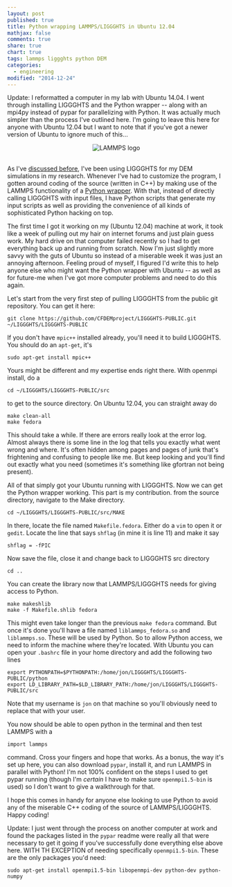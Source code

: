```yaml
---
layout: post
published: true
title: Python wrapping LAMMPS/LIGGGHTS in Ubuntu 12.04
mathjax: false
comments: true
share: true
chart: true
tags: lammps liggghts python DEM
categories: 
  - engineering
modified: "2014-12-24"
---
```


Update: I reformatted a computer in my lab with Ubuntu 14.04. I went through installing LIGGGHTS and the Python wrapper -- along with an mpi4py instead of pypar for parallelizing with Python. It was actually much simpler than the process I've outlined here. I'm going to leave this here for anyone with Ubuntu 12.04 but I want to note that if you've got a newer version of Ubuntu to ignore much of this...

<div id="wrapper" style="width:100%; text-align:center">
    <img src="http://lammps.sandia.gov/movies/logo.gif" alt="LAMMPS logo" />
</div>
<br />

As I've [discussed before](http://jon.vanlew.net/tag/liggghts.html), I've been using LIGGGHTS for my DEM simulations in my research. Whenever I've had to customize the program, I gotten around coding of the source (written in C++) by making use of the LAMMPS functionality of a [Python wrapper](http://lammps.sandia.gov/doc/Section_python.html). With that, instead of directly calling LIGGGHTS with input files, I have Python scripts that generate my input scripts as well as providing the convenience of all kinds of sophisticated Python hacking on top.

The first time I got it working on my (Ubuntu 12.04) machine at work, it took like a week of pulling out my hair on internet forums and just plain guess work. My hard drive on that computer failed recently so I had to get everything back up and running from scratch. Now I'm just slightly more savvy with the guts of Ubuntu so instead of a miserable week it was just an annoying afternoon. Feeling proud of myself, I figured I'd write this to help anyone else who might want the Python wrapper with Ubuntu -- as well as for future-me when I've got more computer problems and need to do this again.

Let's start from the very first step of pulling LIGGGHTS from the public git repository. You can get it here:

```console
git clone https://github.com/CFDEMproject/LIGGGHTS-PUBLIC.git ~/LIGGGHTS/LIGGGHTS-PUBLIC
```

If you don't have `mpic++` installed already, you'll need it to build LIGGGHTS. You should do an `apt-get`, it's 

    sudo apt-get install mpic++

Yours might be different and my expertise ends right there. With openmpi install, do a

    cd ~/LIGGGHTS/LIGGGHTS-PUBLIC/src

to get to the source directory. On Ubuntu 12.04, you can straight away do 

	make clean-all
	make fedora

This should take a while. If there are errors really look at the error log. Almost always there is some line in the log that tells you exactly what went wrong and where. It's often hidden among pages and pages of junk that's frightening and confusing to people like me. But keep looking and you'll find out exactly what you need (sometimes it's something like gfortran not being present).

All of that simply got your Ubuntu running with LIGGGHTS. Now we can get the Python wrapper working. This part is my contribution. from the source directory, navigate to the Make directory.

	cd ~/LIGGGHTS/LIGGGHTS-PUBLIC/src/MAKE

In there, locate the file named `Makefile.fedora`. Either do a `vim` to open it or `gedit`. Locate the line that says `shflag` (in mine it is line 11) and make it say

	shflag = -fPIC

Now save the file, close it and change back to LIGGGHTS src directory

	cd ..

You can create the library now that LAMMPS/LIGGGHTS needs for giving access to Python.

	make makeshlib
	make -f Makefile.shlib fedora

This might even take longer than the previous `make fedora` command. But once it's done you'll have a file named `liblammps_fedora.so` and `liblammps.so`. These will be used by Python. So to allow Python access, we need to inform the machine where they're located. With Ubuntu you can open your `.bashrc` file in your home directory and add the following two lines

	export PYTHONPATH=$PYTHONPATH:/home/jon/LIGGGHTS/LIGGGHTS-PUBLIC/python
	export LD_LIBRARY_PATH=$LD_LIBRARY_PATH:/home/jon/LIGGGHTS/LIGGGHTS-PUBLIC/src

Note that my username is `jon` on that machine so you'll obviously need to replace that with your user.

You now should be able to open python in the terminal and then test LAMMPS with a 

	import lammps

command. Cross your fingers and hope that works. As a bonus, the way it's set up here, you can also download `pypar`, install it, and run LAMMPS in parallel with Python! I'm not 100% confident on the steps I used to get pypar running (though I'm _certain_ I have to make sure `openmpi1.5-bin` is used) so I don't want to give a walkthrough for that.

I hope this comes in handy for anyone else looking to use Python to avoid any of the miserable C++ coding of the source of LAMMPS/LIGGGHTS. Happy coding!

Update: I just went through the process on another computer at work and found the packages listed in the `pypar` readme were really all that were necessary to get it going if you've successfully done everything else above here. WITH TH EXCEPTION of needing specifically `openmpi1.5-bin`. These are the only packages you'd need:

	sudo apt-get install openmpi1.5-bin libopenmpi-dev python-dev python-numpy